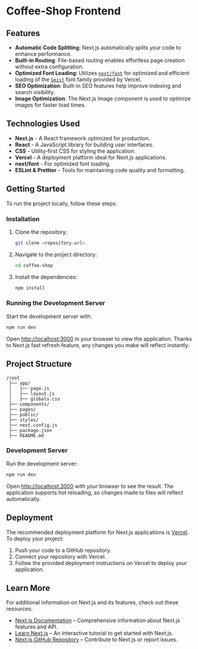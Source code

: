 # Coffee-Shop Frontend



## Features

- **Automatic Code Splitting**: Next.js automatically splits your code to enhance performance.
- **Built-in Routing**: File-based routing enables effortless page creation without extra configuration.
- **Optimized Font Loading**: Utilizes [`next/font`](https://nextjs.org/docs/basic-features/font-optimization) for optimized and efficient loading of the [`Geist`](https://vercel.com/geist) font family provided by Vercel.
- **SEO Optimization**: Built-in SEO features help improve indexing and search visibility.
- **Image Optimization**: The Next.js Image component is used to optimize images for faster load times.

## Technologies Used

- **Next.js** - A React framework optimized for production.
- **React** - A JavaScript library for building user interfaces.
- **CSS** - Utility-first CSS for styling the application.
- **Vercel** - A deployment platform ideal for Next.js applications.
- **next/font** - For optimized font loading.
- **ESLint & Prettier** - Tools for maintaining code quality and formatting.

## Getting Started

To run the project locally, follow these steps:


### Installation

1. Clone the repository:

   ```bash
   git clone <repository-url>
   ```

2. Navigate to the project directory:

   ```bash
   cd coffee-shop
   ```

3. Install the dependencies:

   ```bash
   npm install
   ```

### Running the Development Server

Start the development server with:

```bash
npm run dev
```

Open [http://localhost:3000](http://localhost:3000) in your browser to view the application. Thanks to Next.js fast refresh feature, any changes you make will reflect instantly.

## Project Structure



```
/root
 ├── app/          
 │   ├── page.js    
 │   ├── layout.js  
 │   ├── globals.css 
 ├── components/   
 ├── pages/        
 ├── public/       
 ├── styles/        
 ├── next.config.js
 ├── package.json   
 ├── README.md    
```

### Development Server

Run the development server:

```bash
npm run dev
```

Open [http://localhost:3000](http://localhost:3000) with your browser to see the result. The application supports hot reloading, so changes made to files will reflect automatically.




## Deployment

The recommended deployment platform for Next.js applications is [Vercel](https://vercel.com). To deploy your project:

1. Push your code to a GitHub repository.
2. Connect your repository with Vercel.
3. Follow the provided deployment instructions on Vercel to deploy your application.

## Learn More

For additional information on Next.js and its features, check out these resources:

- [Next.js Documentation](https://nextjs.org/docs) – Comprehensive information about Next.js features and API.
- [Learn Next.js](https://nextjs.org/learn) – An interactive tutorial to get started with Next.js.
- [Next.js GitHub Repository](https://github.com/vercel/next.js) – Contribute to Next.js or report issues.
